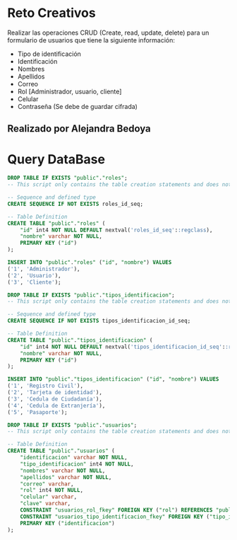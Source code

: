 # Reto Creativos

Realizar las operaciones CRUD (Create, read, update, delete) para un formulario de usuarios
que tiene la siguiente información:
- Tipo de identificación
- Identificación
- Nombres
- Apellidos
- Correo
- Rol [Administrador, usuario, cliente]
- Celular
- Contraseña (Se debe de guardar cifrada)

## Realizado por Alejandra Bedoya

# Query DataBase

```sql
DROP TABLE IF EXISTS "public"."roles";
-- This script only contains the table creation statements and does not fully represent the table in the database. It's still missing: indices, triggers. Do not use it as a backup.

-- Sequence and defined type
CREATE SEQUENCE IF NOT EXISTS roles_id_seq;

-- Table Definition
CREATE TABLE "public"."roles" (
    "id" int4 NOT NULL DEFAULT nextval('roles_id_seq'::regclass),
    "nombre" varchar NOT NULL,
    PRIMARY KEY ("id")
);

INSERT INTO "public"."roles" ("id", "nombre") VALUES
('1', 'Administrador'),
('2', 'Usuario'),
('3', 'Cliente');
```

```sql
DROP TABLE IF EXISTS "public"."tipos_identificacion";
-- This script only contains the table creation statements and does not fully represent the table in the database. It's still missing: indices, triggers. Do not use it as a backup.

-- Sequence and defined type
CREATE SEQUENCE IF NOT EXISTS tipos_identificacion_id_seq;

-- Table Definition
CREATE TABLE "public"."tipos_identificacion" (
    "id" int4 NOT NULL DEFAULT nextval('tipos_identificacion_id_seq'::regclass),
    "nombre" varchar NOT NULL,
    PRIMARY KEY ("id")
);

INSERT INTO "public"."tipos_identificacion" ("id", "nombre") VALUES
('1', 'Registro Civil'),
('2', 'Tarjeta de identidad'),
('3', 'Cedula de Ciudadanía'),
('4', 'Cedula de Extranjería'),
('5', 'Pasaporte');
```

```sql
DROP TABLE IF EXISTS "public"."usuarios";
-- This script only contains the table creation statements and does not fully represent the table in the database. It's still missing: indices, triggers. Do not use it as a backup.

-- Table Definition
CREATE TABLE "public"."usuarios" (
    "identificacion" varchar NOT NULL,
    "tipo_identificacion" int4 NOT NULL,
    "nombres" varchar NOT NULL,
    "apellidos" varchar NOT NULL,
    "correo" varchar,
    "rol" int4 NOT NULL,
    "celular" varchar,
    "clave" varchar,
    CONSTRAINT "usuarios_rol_fkey" FOREIGN KEY ("rol") REFERENCES "public"."roles"("id"),
    CONSTRAINT "usuarios_tipo_identificacion_fkey" FOREIGN KEY ("tipo_identificacion") REFERENCES "public"."tipos_identificacion"("id"),
    PRIMARY KEY ("identificacion")
);
```
